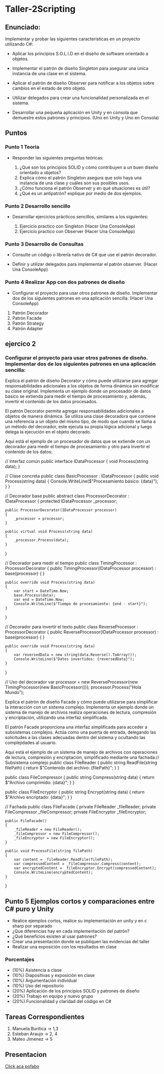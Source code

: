 # Taller-2Scripting


## Enunciado:

Implementar y probar las siguientes características en un proyecto utilizando C#:

- Aplicar los principios S.O.L.I.D en el diseño de software orientado a objetos.
  
- Implementar el patrón de diseño Singleton para asegurar una única instancia de una clase en el sistema.
  
- Aplicar el patrón de diseño Observer para notificar a los objetos sobre cambios en el estado de otro objeto.

- Utilizar delegados para crear una funcionalidad personalizada en el sistema.

- Desarrollar una pequeña aplicación en Unity y en consola que demuestre estos patrones y principios. (Uno en Unity y Uno en Consola)

## Puntos

### Punto 1 Teoria
- Responder las siguientes preguntas teóricas:

  1. ¿Qué son los principios SOLID y cómo contribuyen a un buen diseño orientado a objetos?
  2. Explica cómo el patrón Singleton asegura que solo haya una instancia de una clase y cuáles son sus posibles usos.
  3. ¿Cómo funciona el patrón Observer y en qué situaciones es útil?
  4. ¿Qué es un antipatrón? explique por medio de dos ejemplos.

### Punto 2 Desarrollo sencillo
- Desarrollar ejercicios prácticos sencillos, similares a los siguientes:

  1. Ejercicio practico con Singleton (Hacer Una ConsoleApp)
  2. Ejercicio practico con Observer (Hacer Una ConsoleApp)

### Punto 3 Desarrollo de Consultas

- Consulte un código o librería nativo de C# que use el patrón decorador.

- Definir y utilizar delegados para implementar el patrón observer. (Hacer Una ConsoleApp)

### Punto 4 Realizar App con dos patrones de diseño

- Configurar el proyecto para usar otros patrones de diseño. Implementar dos de los siguientes patrones en una aplicación sencilla: (Hacer Una ConsoleApp)
1. Patrón Decorador
2. Patrón Facade
3. Patrón Strategy
4. Patrón Adapter

## ejercico 2 

### Configurar el proyecto para usar otros patrones de diseño. Implementar dos de los siguientes patrones en una aplicación sencilla: 

Explica el patrón de diseño Decorator y cómo puede utilizarse para agregar responsabilidades adicionales a los objetos de forma dinámica sin modificar su clase original. Implementa un ejemplo donde un procesador de datos básico se extienda para medir el tiempo de procesamiento y, además, invertir el contenido de los datos procesados.

El patrón Decorator permite agregar responsabilidades adicionales a objetos de manera dinámica. Se utiliza una clase decoradora que contiene una referencia a un objeto del mismo tipo, de modo que cuando se llama a un método del decorador, este ejecuta su propia lógica adicional y luego delega la ejecución en el objeto decorado.

Aquí está el ejemplo de un procesador de datos que se extiende con un decorador para medir el tiempo de procesamiento y otro para invertir el contenido de los datos:

// Interfaz común
public interface IDataProcessor
{
    void Process(string data);
}

// Clase concreta
public class BasicProcessor : IDataProcessor
{
    public void Process(string data)
    {
        Console.WriteLine($"Procesamiento básico: {data}");
    }
}

// Decorador base
public abstract class ProcessorDecorator : IDataProcessor
{
    protected IDataProcessor _processor;

    public ProcessorDecorator(IDataProcessor processor)
    {
        _processor = processor;
    }

    public virtual void Process(string data)
    {
        _processor.Process(data);
    }
}

// Decorador para medir el tiempo
public class TimingProcessor : ProcessorDecorator
{
    public TimingProcessor(IDataProcessor processor) : base(processor) { }

    public override void Process(string data)
    {
        var start = DateTime.Now;
        base.Process(data);
        var end = DateTime.Now;
        Console.WriteLine($"Tiempo de procesamiento: {end - start}");
    }
}

// Decorador para invertir el texto
public class ReverseProcessor : ProcessorDecorator
{
    public ReverseProcessor(IDataProcessor processor) : base(processor) { }

    public override void Process(string data)
    {
        var reversedData = new string(data.Reverse().ToArray());
        Console.WriteLine($"Datos invertidos: {reversedData}");
    }
}

// Uso del decorador
var processor = new ReverseProcessor(new TimingProcessor(new BasicProcessor()));
processor.Process("Hola Mundo");

Explica el patrón de diseño Facade y cómo puede utilizarse para simplificar la interacción con un sistema complejo. Implementa un ejemplo donde un sistema de manejo de archivos realiza operaciones de lectura, compresión y encriptación, utilizando una interfaz simplificada.

El patrón Facade proporciona una interfaz simplificada para acceder a subsistemas complejos. Actúa como una puerta de entrada, delegando las solicitudes a las clases adecuadas dentro del sistema y ocultando las complejidades al usuario.

Aquí está el ejemplo de un sistema de manejo de archivos con operaciones de lectura, compresión y encriptación, simplificado mediante una fachada:// Subsistema complejo
public class FileReader
{
    public string ReadFile(string filePath)
    {
        return $"Contenido del archivo: {filePath}";
    }
}

public class FileCompressor
{
    public string Compress(string data)
    {
        return $"Archivo comprimido: {data}";
    }
}

public class FileEncryptor
{
    public string Encrypt(string data)
    {
        return $"Archivo encriptado: {data}";
    }
}

// Fachada
public class FileFacade
{
    private FileReader _fileReader;
    private FileCompressor _fileCompressor;
    private FileEncryptor _fileEncryptor;

    public FileFacade()
    {
        _fileReader = new FileReader();
        _fileCompressor = new FileCompressor();
        _fileEncryptor = new FileEncryptor();
    }

    public void ProcessFile(string filePath)
    {
        var content = _fileReader.ReadFile(filePath);
        var compressedContent = _fileCompressor.Compress(content);
        var encryptedContent = _fileEncryptor.Encrypt(compressedContent);
        Console.WriteLine(encryptedContent);
    }
}





## Punto 5 Ejemplos cortos y comparaciones entre C# puro y Unity

- Realice ejemplos cortos, realice su implementación en unity y en c sharp por separado 
- ¿Que diferencias hay en cada implementación del patrón?
- ¿Qué beneficios existen al usar patrones?
- Crear una presentación donde se publiquen las evidencias del taller
- Realizar una exposición con los resultados en clase


### Porcentajes

- (10%) Asistencia a clase
- (10%) Diapositivas y exposición en clase
- (10%) Argumentación individual
- (10%) Uso del repositorio
- (20%) Aplicación de los principios SOLID y patrones de diseño
- (20%) Trabajo en equipo y nuevo grupo
- (20%) Funcionalidad y claridad del código en C#


## Tareas Correspondientes

1. Manuela Buritica -> 1,3
3. Esteban Araujo -> 2, 4
4. Mateo Jimenez -> 5

## Presentacion

[Click aca pofabo](https://docs.google.com/presentation/d/1_T3JnpX077LiF-M-6WlWR2Rxr351SXsEcoAU2Wq5_N0/edit?usp=sharing)
